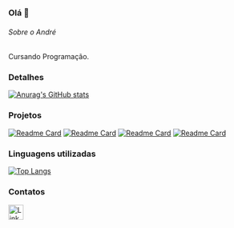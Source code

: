 ### Olá 👋

###### Sobre o André
Cursando Programação.

### Detalhes

[![Anurag's GitHub stats](https://github-readme-stats.vercel.app/api?username=DefiPenguin&show_icons=true&theme=dark)](https://github.com/anuraghazra/github-readme-stats)

### Projetos

[![Readme Card](https://github-readme-stats.vercel.app/api/pin/?username=DefiPenguin&repo=name_register&theme=dark)](http://sgithub.com/anuraghazra/github-readme-stats)
[![Readme Card](https://github-readme-stats.vercel.app/api/pin/?username=DefiPenguin&repo=feedback_form&theme=dark)](http://sgithub.com/anuraghazra/github-readme-stats)
[![Readme Card](https://github-readme-stats.vercel.app/api/pin/?username=DefiPenguin&repo=meteorologia&theme=dark)](http://sgithub.com/anuraghazra/github-readme-stats)
[![Readme Card](https://github-readme-stats.vercel.app/api/pin/?username=DefiPenguin&repo=e_commerce&theme=dark)](http://sgithub.com/anuraghazra/github-readme-stats)

### Linguagens utilizadas

[![Top Langs](https://github-readme-stats.vercel.app/api/top-langs/?username=DefiPenguin&layout=compact)](https://github.com/anuraghazra/github-readme-stats)

### Contatos

[<img src='https://img.shields.io/badge/LinkedIn-0077B5?style=for-the-badge&logo=linkedin&logoColor=white' alt='Linkedin' height='30'>](https://www.linkedin.com/in/andré-luiz-alves-a845a737a)
